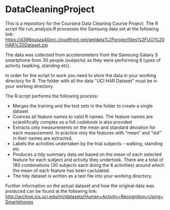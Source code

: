 # DataCleaningProject
This is a repository for the Coursera Data Cleaning Course Project. The R script file run_analysis.R processes the Samsung data set at the following link: https://d396qusza40orc.cloudfront.net/getdata%2Fprojectfiles%2FUCI%20HAR%20Dataset.zip

The data was collected from accelerometers from the Samsung Galaxy S smartphone from 30 people (subjects) as they were performing 6 types of activity (walking, standing etc).

In order for the script to work you need to store the data in your working directory for R. The folder with all the data "UCI HAR Dataset" must be in your working directory.

The R script performs the following process:
-	Merges the training and the test sets in the folder to create a single dataset
-	Coerces all feature names to valid R names. The feature names are scientifically complex so a full codebook is also provided
-	Extracts only measurements on the mean and standard deviation for each measurement. In practice only the features with “mean” and “std” in their names are extracted.
-	Labels the activities undertaken by the trial subjects – walking, standing etc
-	Produces a tidy summary data set based on the mean of each selected feature for each subject and activity they undertook. There are a total of 180 combinations (30 subjects each doing the 6 activities) around which the mean of each feature has been caclulated.
-	The tidy dataset is written as a text file into your working directory.

Further information on the actual dataset and how the original data was produced can be found at the following link: http://archive.ics.uci.edu/ml/datasets/Human+Activity+Recognition+Using+Smartphones 

